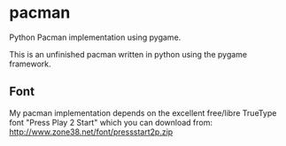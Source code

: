# pacman
Python Pacman implementation using pygame. 

This is an unfinished pacman written in python using the pygame framework.

## Font
My pacman implementation depends on the excellent free/libre TrueType font "Press Play 2 Start" which
you can download from: http://www.zone38.net/font/pressstart2p.zip
